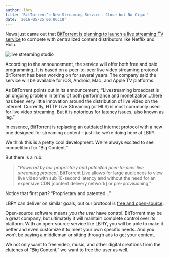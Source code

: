```yaml
---
author: lbry
title: 'BitTorrent’s New Streaming Service: Close but No Cigar'
date: '2016-05-25 00:06:18'
---
```

News just came out that [BitTorrent is planning to launch a live streaming TV service](http://arstechnica.com/information-technology/2016/05/bittorrent-inc-announces-live-streaming-tv-service-powered-by-p2p/) to compete with centralized content distributors like Netflix and Hulu. 

![live streaming studio](/img/live_stream.jpg)

According to the announcement, the service will offer both free and paid programming. It is based on a peer-to-peer live video streaming protocol BitTorrent has been working on for several years. The company said the service will be available for iOS, Android, Mac, and Apple TV platforms. 

As BitTorrent points out in its announcement, “Livestreaming broadcast is an ongoing problem in terms of both performance and monetization…there has been very little innovation around the distribution of live video on the internet. Currently, HTTP Live Streaming (or HLS) is most commonly used for live video streaming. But it is notorious for latency issues, also known as lag.”

In essence, BitTorrent is replacing an outdated internet protocol with a new one designed for streaming content – just like we’re doing here at LBRY.

We think this is a pretty cool development. We’re always excited to see competition for “Big Content.” 

But there is a rub:

>"*Powered by our proprietary and patented peer-to-peer live streaming protocol*, BitTorrent Live allows for large audiences to view live video with sub 10-second latency and without the need for an expensive CDN [content delivery network] or pre-provisioning," 

Notice that first part? “Proprietary and patented…”

LBRY can deliver on similar goals, but our protocol is [free and open-source](https://en.wikipedia.org/wiki/Free_and_open-source_software). 

Open-source software means *you the user* have control. BitTorrent may be a great company, but ultimately it will maintain complete control over its platform. With an open-source service like LBRY, you will be able to make it better and even customize it to meet your own specific needs. And you won’t be paying a middleman or sitting through ads to get your content.

We not only want to free video, music, and other digital creations from the clutches of “Big Content,” we want to free the user as well.

